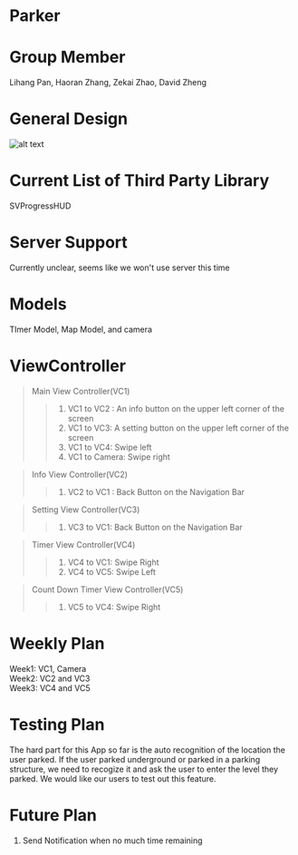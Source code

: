 # Parker
# Group Member
Lihang Pan, Haoran Zhang, Zekai Zhao, David Zheng

# General Design
![alt text][logo]  
  
[logo]: https://github.com/ECS189E/Parker/raw/master/GeneralDesign.HEIC

# Current List of Third Party Library
SVProgressHUD 

# Server Support
Currently unclear, seems like we won't use server this time

# Models
TImer Model, Map Model, and camera

# ViewController 
> Main View Controller(VC1)
> > 1. VC1 to VC2 : An info button on the upper left corner of the screen
> > 2. VC1 to VC3: A setting button on the upper left corner of the screen
> > 3. VC1 to VC4: Swipe left
> > 4. VC1 to Camera: Swipe right

> Info View Controller(VC2)
> > 1. VC2 to VC1 : Back Button on the Navigation Bar

> Setting View Controller(VC3)
> > 1. VC3 to VC1: Back Button on the Navigation Bar

>  Timer View Controller(VC4)
> > 1. VC4 to VC1: Swipe Right
> > 2. VC4 to VC5: Swipe Left

> Count Down Timer View Controller(VC5)
> > 1. VC5 to VC4: Swipe Right

# Weekly Plan
Week1: VC1, Camera  
Week2: VC2 and VC3  
Week3: VC4 and VC5  

# Testing Plan
 The hard part for this App so far is the auto recognition of the location the user parked. If the user parked underground or parked in a parking structure, we need to recogize it and ask the user to enter the level they parked. We would like our users to test out this feature.
 
# Future Plan
1. Send Notification when no much time remaining
